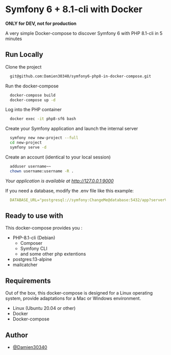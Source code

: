 
# Symfony 6 + 8.1-cli with Docker

**ONLY for DEV, not for production**

A very simple Docker-compose to discover Symfony 6 with PHP 8.1-cli in 5 minutes
## Run Locally

Clone the project

```bash
  git@github.com:Damien30340/symfony6-php8-in-docker-compose.git
```

Run the docker-compose

```bash
  docker-compose build
  docker-compose up -d
```

Log into the PHP container

```bash
  docker exec -it php8-sf6 bash
```

Create your Symfony application and launch the internal server

```bash
  symfony new new-project --full
  cd new-project
  symfony serve -d
```

Create an account (identical to your local session)

```bash
  adduser username~~
  chown username:username -R .
```

*Your application is available at http://127.0.0.1:9000*

If you need a database, modify the .env file like this example:

```yaml
  DATABASE_URL="postgresql://symfony:ChangeMe@database:5432/app?serverVersion=13&charset=utf8"
```

## Ready to use with

This docker-compose provides you :

- PHP-8.1-cli (Debian)
    - Composer
    - Symfony CLI
    - and some other php extentions
- postgres:13-alpine
- mailcatcher


## Requirements

Out of the box, this docker-compose is designed for a Linux operating system, provide adaptations for a Mac or Windows environment.

- Linux (Ubuntu 20.04 or other)
- Docker
- Docker-compose
## Author

- [@Damien30340](https://github.com/Damien30340)
